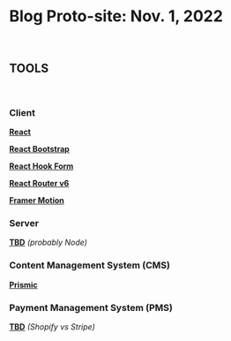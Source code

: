 # Blog Proto-site: Nov. 1, 2022

<br>

## TOOLS

<br>

### Client

**[React](https://react.io)**

**[React Bootstrap](https://react-bootstrap.github.io/)**

**[React Hook Form](https://react-hook-form.com/)**

**[React Router v6](https://remix.run/blog/react-router-v6)**

**[Framer Motion](https://www.framer.com/motion/)**

### Server

**[TBD]()** _(probably Node)_

### Content Management System (CMS)

<!-- **[Prismic](https://prismic.io)** -->

**[Prismic](https://github.com/prismicio/reactjs-blog)**

### Payment Management System (PMS)

**[TBD]()** _(Shopify vs Stripe)_

<br>
